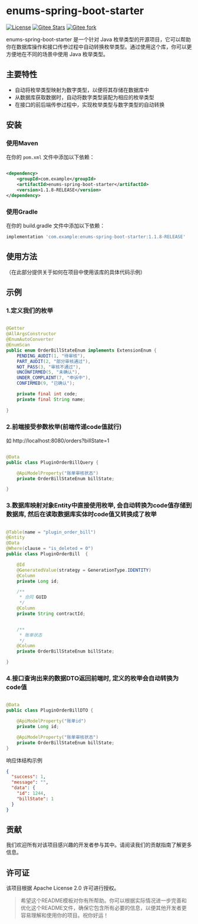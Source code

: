 # enums-spring-boot-starter

[![License](https://img.shields.io/badge/license-Apache%202.0-blue)](LICENSE)
[![Gitee Stars](https://gitee.com/zc_oss/enums-spring-boot-starter/badge/star.svg?theme=dark)](https://gitee.com/zc_oss/enums-spring-boot-starter)
[![Gitee fork](https://gitee.com/zc_oss/enums-spring-boot-starter/badge/fork.svg?theme=dark)](https://gitee.com/zc_oss/enums-spring-boot-starter)


enums-spring-boot-starter 是一个针对 Java 枚举类型的开源项目，它可以帮助你在数据库操作和接口传参过程中自动转换枚举类型。通过使用这个库，你可以更方便地在不同的场景中使用 Java 枚举类型。

## 主要特性

- 自动将枚举类型映射为数字类型，以便将其存储在数据库中
- 从数据库获取数据时，自动将数字类型装配为相应的枚举类型
- 在接口的前后端传参过程中，实现枚举类型与数字类型的自动转换

## 安装

### 使用Maven

在你的 `pom.xml` 文件中添加以下依赖：

```xml

<dependency>
    <groupId>com.example</groupId>
    <artifactId>enums-spring-boot-starter</artifactId>
    <version>1.1.8-RELEASE</version>
</dependency>
```

### 使用Gradle

在你的 build.gradle 文件中添加以下依赖：

```groovy
implementation 'com.example:enums-spring-boot-starter:1.1.8-RELEASE'
```

## 使用方法

（在此部分提供关于如何在项目中使用该库的具体代码示例）

## 示例

### 1.定义我们的枚举

```java

@Getter
@AllArgsConstructor
@EnumAutoConverter
@EnumScan
public enum OrderBillStateEnum implements ExtensionEnum {
    PENDING_AUDIT(1, "待审核"),
    PART_AUDIT(2, "部分审核通过"),
    NOT_PASS(3, "审核不通过"),
    UNCONFIRMED(5, "未确认"),
    UNDER_COMPLAINT(7, "申诉中"),
    CONFIRMED(9, "已确认");

    private final int code;
    private final String name;
    
}
```

### 2.前端接受参数枚举(前端传递code值就行)

如 http://localhost:8080/orders?billState=1

```java

@Data
public class PluginOrderBillQuery {

    @ApiModelProperty("账单审核状态")
    private OrderBillStateEnum billState;

}
```

### 3.数据库映射对象Entity中直接使用枚举, 会自动转换为code值存储到数据库, 然后在读取数据库实体时code值又转换成了枚举

```java

@Table(name = "plugin_order_bill")
@Entity
@Data
@Where(clause = "is_deleted = 0")
public class PluginOrderBill  {

    @Id
    @GeneratedValue(strategy = GenerationType.IDENTITY)
    @Column
    private Long id;

    /**
     * 合同 GUID
     */
    @Column
    private String contractId;


    /**
     * 账单状态
     */
    @Column
    private OrderBillStateEnum billState;

}
```

### 4.接口查询出来的数据DTO返回前端时, 定义的枚举会自动转换为code值

```java

@Data
public class PluginOrderBillDTO {

    @ApiModelProperty("账单id")
    private Long id;

    @ApiModelProperty("账单审核状态")
    private OrderBillStateEnum billState;
}
```
响应体结构示例
```json
{
  "success": 1,
  "message": "",
  "data": {
    "id": 1244,
    "billState": 1
  }
}
```
## 贡献

我们欢迎所有对该项目感兴趣的开发者参与其中。请阅读我们的贡献指南了解更多信息。

## 许可证

该项目根据 Apache License 2.0 许可进行授权。


> 希望这个README模板对你有所帮助。你可以根据实际情况进一步完善和优化这个README文件，确保它包含所有必要的信息，以便其他开发者更容易理解和使用你的项目。祝你好运！

